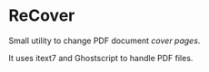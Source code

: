 # ReCover 
Small utility to change PDF document *cover pages*.

It uses itext7 and Ghostscript to handle PDF files.
